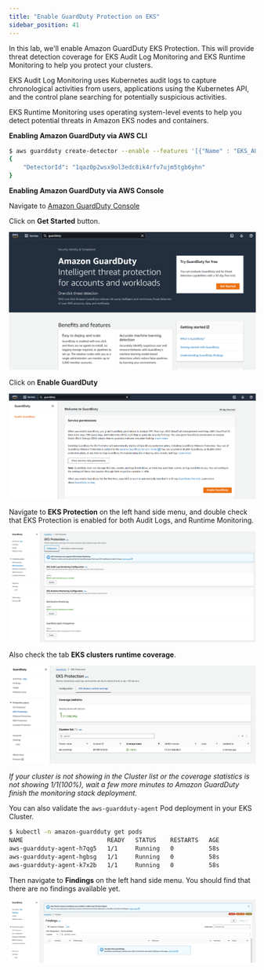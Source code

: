 ```yaml
---
title: "Enable GuardDuty Protection on EKS"
sidebar_position: 41
---
```


In this lab, we'll enable Amazon GuardDuty EKS Protection. This will provide threat detection coverage for EKS Audit Log Monitoring and EKS Runtime Monitoring to help you protect your clusters.

 EKS Audit Log Monitoring uses Kubernetes audit logs to capture chronological activities from users, applications using the Kubernetes API, and the control plane searching for potentially suspicious activities.

EKS Runtime Monitoring uses operating system-level events to help you detect potential threats in Amazon EKS nodes and containers.

**Enabling Amazon GuardDuty via AWS CLI**

```bash test=false
$ aws guardduty create-detector --enable --features '[{"Name" : "EKS_AUDIT_LOGS", "Status" : "ENABLED"}, {"Name" : "EKS_RUNTIME_MONITORING", "Status" : "ENABLED", "AdditionalConfiguration" : [{"Name" : "EKS_ADDON_MANAGEMENT", "Status" : "ENABLED"}]}]'
{
    "DetectorId": "1qaz0p2wsx9ol3edc8ik4rfv7ujm5tgb6yhn"
}
```

**Enabling Amazon GuardDuty via AWS Console**

Navigate to [Amazon GuardDuty Console](https://console.aws.amazon.com/guardduty/home)

Click on **Get Started** button.

![](assets/gd_getstart.png)

Click on **Enable GuardDuty**

![](assets/gd_enable.png)


Navigate to **EKS Protection** on the left hand side menu, and double check that EKS Protection is enabled for both Audit Logs, and Runtime Monitoring.

![](assets/eksprotection.png)

Also check the tab **EKS clusters runtime coverage**.

![](assets/runtime-coverage.png)

*If your cluster is not showing in the Cluster list or the coverage statistics is not showing 1/1(100%), wait a few more minutes to Amazon GuardDuty finish the monitoring stack deployment.*

You can also validate the `aws-guardduty-agent` Pod deployment in your EKS Cluster.

```bash test=false
$ kubectl -n amazon-guardduty get pods                                                                                                                
NAME                        READY   STATUS    RESTARTS   AGE
aws-guardduty-agent-h7qg5   1/1     Running   0          58s
aws-guardduty-agent-hgbsg   1/1     Running   0          58s
aws-guardduty-agent-k7x2b   1/1     Running   0          58s
```


Then navigate to **Findings** on the left hand side menu. You should find that there are no findings available yet.

![](assets/findings.png)
